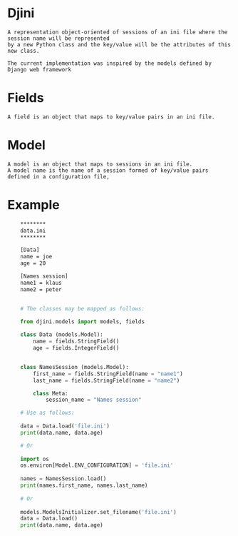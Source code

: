 # Djini
    A representation object-oriented of sessions of an ini file where the session name will be represented 
    by a new Python class and the key/value will be the attributes of this new class.
    
    The current implementation was inspired by the models defined by Django web framework
    
# Fields
    A field is an object that maps to key/value pairs in an ini file.
    
# Model
    A model is an object that maps to sessions in an ini file.
    A model name is the name of a session formed of key/value pairs defined in a configuration file, 
    
# Example    
```bash
    ******** 
    data.ini
    ********

    [Data]
    name = joe
    age = 20

    [Names session]
    name1 = klaus
    name2 = peter
```

```python

    # The classes may be mapped as follows:

    from djini.models import models, fields
    
    class Data (models.Model):
        name = fields.StringField()
        age = fields.IntegerField()


    class NamesSession (models.Model):
        first_name = fields.StringField(name = "name1")
        last_name = fields.StringField(name = "name2")

        class Meta:
            session_name = "Names session"

    # Use as follows:
    
    data = Data.load('file.ini')
    print(data.name, data.age)

    # Or
    
    import os
    os.environ[Model.ENV_CONFIGURATION] = 'file.ini'
    
    names = NamesSession.load()
    print(names.first_name, names.last_name)
    
    # Or
    
    models.ModelsInitializer.set_filename('file.ini')
    data = Data.load()
    print(data.name, data.age)    
```
